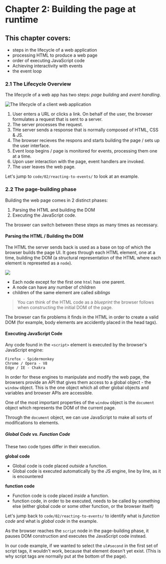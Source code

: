 # Chapter 2: Building the page at runtime

## This chapter covers:

* steps in the lifecycle of a web application
* processing HTML to produce a web page
* order of executing JavaScript code
* Achieving interactivity with events
* the event loop

### 2.1 The Lifecycle Overview

The lifecycle of a web app has two steps: _page building_ and _event handling_.

![The lifecycle of a client web application](https://dpzbhybb2pdcj.cloudfront.net/maras/Figures/02fig01_alt.jpg)

1.  User enters a URL or clicks a link. On behalf of the user, the browser formulates a request that is sent to a server.
2.  The server processes the request.
3.  THe server sends a response that is normally composed of HTML, CSS & JS.
4.  The browser recieves the respons and starts building the page / sets up the user interface.
5.  Event loop begins / page is monitored for events, processing them one at a time.
6.  Upon user interaction with the page, event handlers are invoked.
7.  The user leaves the web page.

Let's jump to `code/02/reacting-to-events/` to look at an example.

### 2.2 The page-building phase

Building the web page comes in 2 distinct phases:

1.  Parsing the HTML and building the DOM
2.  Executing the JavaScript code.

The broswer can switch between these steps as many times as necessary.

#### Parsing the HTML / Building the DOM

The HTML the server sends back is used as a base on top of which the browser builds the page UI. It goes through each HTML element, one at a time, building the DOM (a structural representation of the HTML where each element is represeted as a `node`).

![](https://dpzbhybb2pdcj.cloudfront.net/maras/Figures/02fig04_alt.jpg)

* Each node except for the first one `html` has one parent.
* A node can have any number of children
* children of the same element are called _siblings_

> You can think of the HTML code as a _blueprint_ the browser follows when constructing the initial DOM of the page.

The browser can fix problems it finds in the HTML in order to create a valid DOM (for example, body elements are accidently placed in the head tags).

#### Executing JavaScript Code

Any code found in the `<script>` element is executed by the browser's JavaScript engine:

```
Firefox - Spidermonkey
Chrome / Opera - V8
Edge / IE - Chakra
```

In order for these engines to manipulate and modify the web page, the browsers provide an API that gives them access to a global object - the `window` object. This is the one object which all other global objects and variables and browser APIs are accessible.

One of the most important properties of the `window` object is the `document` object which represents the DOM of the current page.

Through the `document` object, we can use JavaScript to make all sorts of modifications to elements.

##### Global Code vs. Function Code

These two code types differ in their execution.

**global code**

* Global code is code placed _outside_ a function.
* Global code is executed automatically by the JS engine, line by line, as it is encountered

**function code**

* Function code is code placed _inside_ a function.
* function code, in order to be executed, needs to be called by something else (either global code or some other function, or the browser itself)

Let's jump back to `code/02/reacting-to-events/` to identify what is _function code_ and what is _global code_ in the example.

As the browser reaches the `script` node in the page-building phase, it pauses DOM construction and executes the JavaScript code instead.

In our code example, if we wanted to select the `ul#second` in the first set of script tags, it wouldn't work, because that element doesn't yet exist. (This is why script tags are normally put at the bottom of the page).
